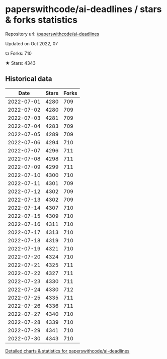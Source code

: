 # paperswithcode/ai-deadlines / stars & forks statistics

Repository url: [/paperswithcode/ai-deadlines](https://github.com/paperswithcode/ai-deadlines)

Updated on Oct 2022, 07

☋ Forks: 710

★ Stars: 4343

## Historical data
| Date | Stars | Forks |
|------|-------|-------|
| 2022-07-01 | 4280 | 709 | 
| 2022-07-02 | 4280 | 709 | 
| 2022-07-03 | 4281 | 709 | 
| 2022-07-04 | 4283 | 709 | 
| 2022-07-05 | 4289 | 709 | 
| 2022-07-06 | 4294 | 710 | 
| 2022-07-07 | 4296 | 711 | 
| 2022-07-08 | 4298 | 711 | 
| 2022-07-09 | 4299 | 711 | 
| 2022-07-10 | 4300 | 710 | 
| 2022-07-11 | 4301 | 709 | 
| 2022-07-12 | 4302 | 709 | 
| 2022-07-13 | 4302 | 709 | 
| 2022-07-14 | 4307 | 710 | 
| 2022-07-15 | 4309 | 710 | 
| 2022-07-16 | 4311 | 710 | 
| 2022-07-17 | 4313 | 710 | 
| 2022-07-18 | 4319 | 710 | 
| 2022-07-19 | 4321 | 710 | 
| 2022-07-20 | 4324 | 710 | 
| 2022-07-21 | 4325 | 711 | 
| 2022-07-22 | 4327 | 711 | 
| 2022-07-23 | 4330 | 711 | 
| 2022-07-24 | 4330 | 712 | 
| 2022-07-25 | 4335 | 711 | 
| 2022-07-26 | 4336 | 711 | 
| 2022-07-27 | 4340 | 710 | 
| 2022-07-28 | 4339 | 710 | 
| 2022-07-29 | 4341 | 710 | 
| 2022-07-30 | 4343 | 710 | 


[Detailed charts & statistics for paperswithcode/ai-deadlines](https://reviewgithub.com/rep/paperswithcode/ai-deadlines)

